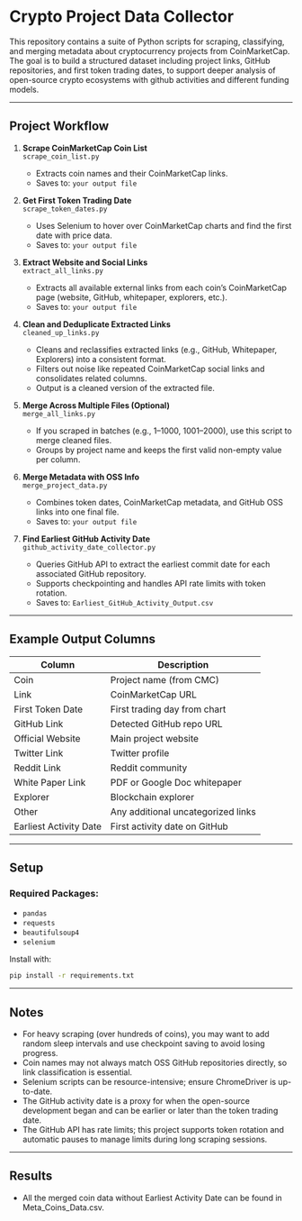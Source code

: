 # Crypto Project Data Collector

This repository contains a suite of Python scripts for scraping, classifying, and merging metadata about cryptocurrency projects from CoinMarketCap. The goal is to build a structured dataset including project links, GitHub repositories, and first token trading dates, to support deeper analysis of open-source crypto ecosystems with github activities and different funding models. 

---

## Project Workflow

1. **Scrape CoinMarketCap Coin List**  
   `scrape_coin_list.py`  
   - Extracts coin names and their CoinMarketCap links.  
   - Saves to: `your output file`

2. **Get First Token Trading Date**  
   `scrape_token_dates.py`  
   - Uses Selenium to hover over CoinMarketCap charts and find the first date with price data.  
   - Saves to: `your output file`

3. **Extract Website and Social Links**  
   `extract_all_links.py`  
   - Extracts all available external links from each coin’s CoinMarketCap page (website, GitHub, whitepaper, explorers, etc.).  
   - Saves to: `your output file`

4. **Clean and Deduplicate Extracted Links**  
   `cleaned_up_links.py`  
   - Cleans and reclassifies extracted links (e.g., GitHub, Whitepaper, Explorers) into a consistent format.  
   - Filters out noise like repeated CoinMarketCap social links and consolidates related columns.  
   - Output is a cleaned version of the extracted file.

5. **Merge Across Multiple Files (Optional)**  
   `merge_all_links.py`  
   - If you scraped in batches (e.g., 1–1000, 1001–2000), use this script to merge cleaned files.  
   - Groups by project name and keeps the first valid non-empty value per column.

6. **Merge Metadata with OSS Info**  
   `merge_project_data.py`  
   - Combines token dates, CoinMarketCap metadata, and GitHub OSS links into one final file.  
   - Saves to: `your output file`
     
7. **Find Earliest GitHub Activity Date**  
   `github_activity_date_collector.py`  
   - Queries GitHub API to extract the earliest commit date for each associated GitHub repository.  
   - Supports checkpointing and handles API rate limits with token rotation.  
   - Saves to: `Earliest_GitHub_Activity_Output.csv`

---

## Example Output Columns

| Column              | Description                                 |
|---------------------|---------------------------------------------|
| Coin                | Project name (from CMC)                     |
| Link                | CoinMarketCap URL                           |
| First Token Date    | First trading day from chart                |
| GitHub Link         | Detected GitHub repo URL                    |
| Official Website    | Main project website                        |
| Twitter Link        | Twitter profile                             |
| Reddit Link         | Reddit community                            |
| White Paper Link    | PDF or Google Doc whitepaper                |
| Explorer            | Blockchain explorer                         |
| Other                 | Any additional uncategorized links        |
| Earliest Activity Date| First activity date on GitHub             |

---

## Setup

### Required Packages:
- `pandas`
- `requests`
- `beautifulsoup4`
- `selenium`

Install with:
```bash
pip install -r requirements.txt
```
---

## Notes

- For heavy scraping (over hundreds of coins), you may want to add random sleep intervals and use checkpoint saving to avoid losing progress.
- Coin names may not always match OSS GitHub repositories directly, so link classification is essential.
- Selenium scripts can be resource-intensive; ensure ChromeDriver is up-to-date.
- The GitHub activity date is a proxy for when the open-source development began and can be earlier or later than the token trading date.
- The GitHub API has rate limits; this project supports token rotation and automatic pauses to manage limits during long scraping sessions.

---
## Results 
- All the merged coin data without Earliest Activity Date can be found in Meta_Coins_Data.csv. 
